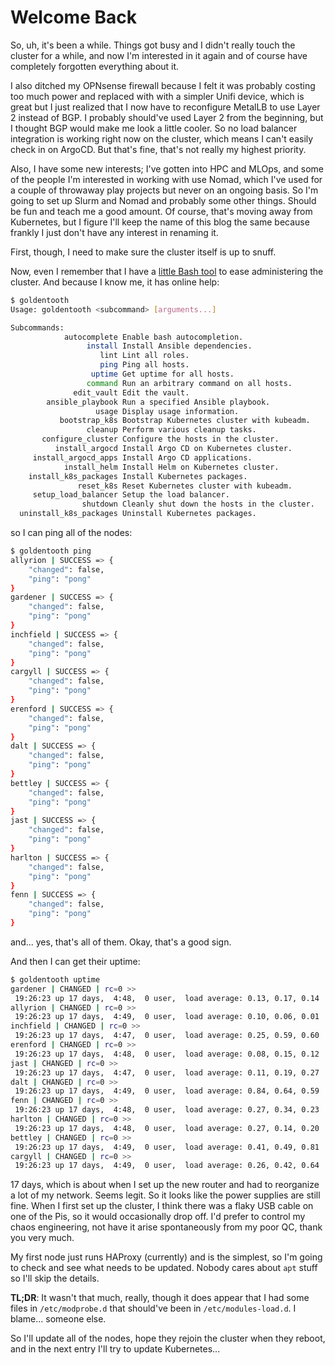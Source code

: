 # Welcome Back

So, uh, it's been a while. Things got busy and I didn't really touch the cluster for a while, and now I'm interested in it again and of course have completely forgotten everything about it.

I also ditched my OPNsense firewall because I felt it was probably costing too much power and replaced with with a simpler Unifi device, which is great but I just realized that I now have to reconfigure MetalLB to use Layer 2 instead of BGP. I probably should've used Layer 2 from the beginning, but I thought BGP would make me look a little cooler. So no load balancer integration is working right now on the cluster, which means I can't easily check in on ArgoCD. But that's fine, that's not really my highest priority.

Also, I have some new interests; I've gotten into HPC and MLOps, and some of the people I'm interested in working with use Nomad, which I've used for a couple of throwaway play projects but never on an ongoing basis. So I'm going to set up Slurm and Nomad and probably some other things. Should be fun and teach me a good amount. Of course, that's moving away from Kubernetes, but I figure I'll keep the name of this blog the same because frankly I just don't have any interest in renaming it.

First, though, I need to make sure the cluster itself is up to snuff.

Now, even I remember that I have a [little Bash tool](https://github.com/goldentooth/bash) to ease administering the cluster. And because I know me, it has online help:

```bash
$ goldentooth
Usage: goldentooth <subcommand> [arguments...]

Subcommands:
            autocomplete Enable bash autocompletion.
                 install Install Ansible dependencies.
                    lint Lint all roles.
                    ping Ping all hosts.
                  uptime Get uptime for all hosts.
                 command Run an arbitrary command on all hosts.
              edit_vault Edit the vault.
        ansible_playbook Run a specified Ansible playbook.
                   usage Display usage information.
           bootstrap_k8s Bootstrap Kubernetes cluster with kubeadm.
                 cleanup Perform various cleanup tasks.
       configure_cluster Configure the hosts in the cluster.
          install_argocd Install Argo CD on Kubernetes cluster.
     install_argocd_apps Install Argo CD applications.
            install_helm Install Helm on Kubernetes cluster.
    install_k8s_packages Install Kubernetes packages.
               reset_k8s Reset Kubernetes cluster with kubeadm.
     setup_load_balancer Setup the load balancer.
                shutdown Cleanly shut down the hosts in the cluster.
  uninstall_k8s_packages Uninstall Kubernetes packages.
```

so I can ping all of the nodes:

```bash
$ goldentooth ping
allyrion | SUCCESS => {
    "changed": false,
    "ping": "pong"
}
gardener | SUCCESS => {
    "changed": false,
    "ping": "pong"
}
inchfield | SUCCESS => {
    "changed": false,
    "ping": "pong"
}
cargyll | SUCCESS => {
    "changed": false,
    "ping": "pong"
}
erenford | SUCCESS => {
    "changed": false,
    "ping": "pong"
}
dalt | SUCCESS => {
    "changed": false,
    "ping": "pong"
}
bettley | SUCCESS => {
    "changed": false,
    "ping": "pong"
}
jast | SUCCESS => {
    "changed": false,
    "ping": "pong"
}
harlton | SUCCESS => {
    "changed": false,
    "ping": "pong"
}
fenn | SUCCESS => {
    "changed": false,
    "ping": "pong"
}
```

and... yes, that's all of them. Okay, that's a good sign.

And then I can get their uptime:

```bash
$ goldentooth uptime
gardener | CHANGED | rc=0 >>
 19:26:23 up 17 days,  4:48,  0 user,  load average: 0.13, 0.17, 0.14
allyrion | CHANGED | rc=0 >>
 19:26:23 up 17 days,  4:49,  0 user,  load average: 0.10, 0.06, 0.01
inchfield | CHANGED | rc=0 >>
 19:26:23 up 17 days,  4:47,  0 user,  load average: 0.25, 0.59, 0.60
erenford | CHANGED | rc=0 >>
 19:26:23 up 17 days,  4:48,  0 user,  load average: 0.08, 0.15, 0.12
jast | CHANGED | rc=0 >>
 19:26:23 up 17 days,  4:47,  0 user,  load average: 0.11, 0.19, 0.27
dalt | CHANGED | rc=0 >>
 19:26:23 up 17 days,  4:49,  0 user,  load average: 0.84, 0.64, 0.59
fenn | CHANGED | rc=0 >>
 19:26:23 up 17 days,  4:48,  0 user,  load average: 0.27, 0.34, 0.23
harlton | CHANGED | rc=0 >>
 19:26:23 up 17 days,  4:48,  0 user,  load average: 0.27, 0.14, 0.20
bettley | CHANGED | rc=0 >>
 19:26:23 up 17 days,  4:49,  0 user,  load average: 0.41, 0.49, 0.81
cargyll | CHANGED | rc=0 >>
 19:26:23 up 17 days,  4:49,  0 user,  load average: 0.26, 0.42, 0.64
```

17 days, which is about when I set up the new router and had to reorganize a lot of my network. Seems legit. So it looks like the power supplies are still fine. When I first set up the cluster, I think there was a flaky USB cable on one of the Pis, so it would occasionally drop off. I'd prefer to control my chaos engineering, not have it arise spontaneously from my poor QC, thank you very much.

My first node just runs HAProxy (currently) and is the simplest, so I'm going to check and see what needs to be updated. Nobody cares about `apt` stuff so I'll skip the details.

**TL;DR**: It wasn't that much, really, though it does appear that I had some files in `/etc/modprobe.d` that should've been in `/etc/modules-load.d`. I blame... someone else.

So I'll update all of the nodes, hope they rejoin the cluster when they reboot, and in the next entry I'll try to update Kubernetes...

